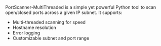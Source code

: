 PortScanner-MultiThreaded is a simple yet powerful Python tool to scan open/closed ports across a given IP subnet. It supports:
- Multi-threaded scanning for speed
- Hostname resolution
- Error logging
- Customizable subnet and port range
